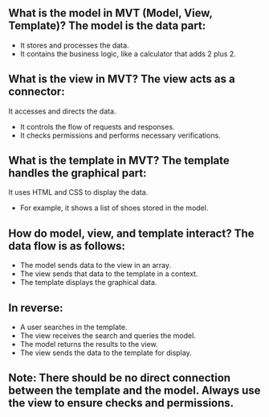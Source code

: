 ## What is the model in MVT (Model, View, Template)? The model is the data part:

- It stores and processes the data.
- It contains the business logic, like a calculator that adds 2 plus 2.

## What is the view in MVT? The view acts as a connector:

It accesses and directs the data.
- It controls the flow of requests and responses.
- It checks permissions and performs necessary verifications.

## What is the template in MVT? The template handles the graphical part:

It uses HTML and CSS to display the data.
- For example, it shows a list of shoes stored in the model.

## How do model, view, and template interact? The data flow is as follows:

- The model sends data to the view in an array.
- The view sends that data to the template in a context.
- The template displays the graphical data.

## In reverse:

- A user searches in the template.
- The view receives the search and queries the model.
- The model returns the results to the view.
- The view sends the data to the template for display.

## Note: There should be no direct connection between the template and the model. Always use the view to ensure checks and permissions.

